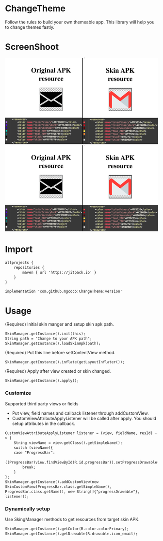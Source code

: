 # ChangeTheme
Follow the rules to build your own themeable app.
This library will help you to change themes fastly.

# ScreenShoot
![Skin Resource](/resource/sample_skin_resource_compare.png)
![Effect of skin](/resource/sample_skin_resource_compare.png)
# Import
```
allprojects {
    repositories {
        maven { url 'https://jitpack.io' }
    }
}
```
```
implementation 'com.github.mgcoco:ChangeTheme:version'
```

# Usage
(Required) Initial skin manger and setup skin apk path.
```
SkinManager.getInstance().init(this);
String path = "Change to your APK path";
SkinManager.getInstance().loadSkinApk(path);
```
(Required) Put this line before setContentView method.
```
SkinManager.getInstance().inflate(getLayoutInflater());
```
(Required) Apply after view created or skin changed.
```
SkinManager.getInstance().apply();
```
### Customize
Supported third party views or fields
- Put view, field names and callback listener through addCustomView.
- CustomViewAttributeApplyListener will be called after apply. You should setup attributes in the callback.
```
CustomViewAttributeApplyListener listener = (view, fieldName, resId) -> {
    String viewName = view.getClass().getSimpleName();
    switch (viewName){
    case "ProgressBar":
        ((ProgressBar)view.findViewById(R.id.progressBar)).setProgressDrawable(SkinManager.getInstance().getDrawable(resId));
        break;
    }
};
SkinManager.getInstance().addCustomView(new SkinCustomView(ProgressBar.class.getSimpleName(), ProgressBar.class.getName(), new String[]{"progressDrawable"}, listener));
```
### Dynamically setup
Use SkingManager methods to get resources from target skin APK.
```
SkinManager.getInstance().getColor(R.color.colorPrimary);
SkinManager.getInstance().getDrawable(R.drawable.icon_email);
```